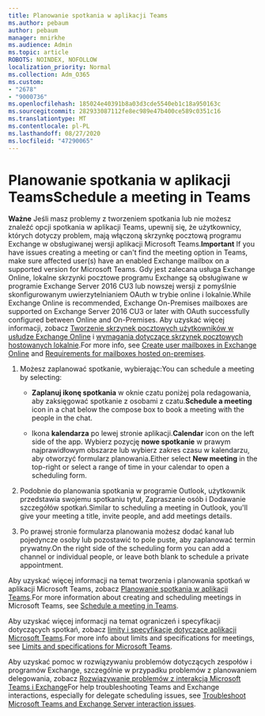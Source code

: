 ```yaml
---
title: Planowanie spotkania w aplikacji Teams
ms.author: pebaum
author: pebaum
manager: mnirkhe
ms.audience: Admin
ms.topic: article
ROBOTS: NOINDEX, NOFOLLOW
localization_priority: Normal
ms.collection: Adm_O365
ms.custom:
- "2678"
- "9000736"
ms.openlocfilehash: 185024e40391b8a03d3cde5540eb1c18a950163c
ms.sourcegitcommit: 282933087112fe8ec989e47b400ce589c0351c16
ms.translationtype: MT
ms.contentlocale: pl-PL
ms.lasthandoff: 08/27/2020
ms.locfileid: "47290065"
---
```

# <a name="schedule-a-meeting-in-teams"></a><span data-ttu-id="5463b-102">Planowanie spotkania w aplikacji Teams</span><span class="sxs-lookup"><span data-stu-id="5463b-102">Schedule a meeting in Teams</span></span>

<span data-ttu-id="5463b-103">**Ważne** Jeśli masz problemy z tworzeniem spotkania lub nie możesz znaleźć opcji spotkania w aplikacji Teams, upewnij się, że użytkownicy, których dotyczy problem, mają włączoną skrzynkę pocztową programu Exchange w obsługiwanej wersji aplikacji Microsoft Teams.</span><span class="sxs-lookup"><span data-stu-id="5463b-103">**Important** If you have issues creating a meeting or can't find the meeting option in Teams, make sure affected user(s) have an enabled Exchange mailbox on a supported version for Microsoft Teams.</span></span> <span data-ttu-id="5463b-104">Gdy jest zalecana usługa Exchange Online, lokalne skrzynki pocztowe programu Exchange są obsługiwane w programie Exchange Server 2016 CU3 lub nowszej wersji z pomyślnie skonfigurowanym uwierzytelnianiem OAuth w trybie online i lokalnie.</span><span class="sxs-lookup"><span data-stu-id="5463b-104">While Exchange Online is recommended, Exchange On-Premises mailboxes are supported on Exchange Server 2016 CU3 or later with OAuth successfully configured between Online and On-Premises.</span></span> <span data-ttu-id="5463b-105">Aby uzyskać więcej informacji, zobacz [Tworzenie skrzynek pocztowych użytkowników w usłudze Exchange Online](https://docs.microsoft.com/exchange/recipients-in-exchange-online/create-user-mailboxes) i [wymagania dotyczące skrzynek pocztowych hostowanych lokalnie](https://docs.microsoft.com/microsoftteams/exchange-teams-interact#requirements-for-mailboxes-hosted-on-premises).</span><span class="sxs-lookup"><span data-stu-id="5463b-105">For more info, see [Create user mailboxes in Exchange Online](https://docs.microsoft.com/exchange/recipients-in-exchange-online/create-user-mailboxes) and [Requirements for mailboxes hosted on-premises](https://docs.microsoft.com/microsoftteams/exchange-teams-interact#requirements-for-mailboxes-hosted-on-premises).</span></span> 

1. <span data-ttu-id="5463b-106">Możesz zaplanować spotkanie, wybierając:</span><span class="sxs-lookup"><span data-stu-id="5463b-106">You can schedule a meeting by selecting:</span></span>

    - <span data-ttu-id="5463b-107">**Zaplanuj ikonę spotkania** w oknie czatu poniżej pola redagowania, aby zaksięgować spotkanie z osobami z czatu.</span><span class="sxs-lookup"><span data-stu-id="5463b-107">**Schedule a meeting** icon in a chat below the compose box to book a meeting with the people in the chat.</span></span>

    - <span data-ttu-id="5463b-108">Ikona **kalendarza** po lewej stronie aplikacji.</span><span class="sxs-lookup"><span data-stu-id="5463b-108">**Calendar** icon on the left side of the app.</span></span> <span data-ttu-id="5463b-109">Wybierz pozycję **nowe spotkanie** w prawym najprawidłowym obszarze lub wybierz zakres czasu w kalendarzu, aby otworzyć formularz planowania.</span><span class="sxs-lookup"><span data-stu-id="5463b-109">Either select **New meeting** in the top-right or select a range of time in your calendar to open a scheduling form.</span></span>

2. <span data-ttu-id="5463b-110">Podobnie do planowania spotkania w programie Outlook, użytkownik przedstawia swojemu spotkaniu tytuł, Zapraszanie osób i Dodawanie szczegółów spotkań.</span><span class="sxs-lookup"><span data-stu-id="5463b-110">Similar to scheduling a meeting in Outlook, you'll give your meeting a title, invite people, and add meetings details.</span></span>

3. <span data-ttu-id="5463b-111">Po prawej stronie formularza planowania możesz dodać kanał lub pojedyncze osoby lub pozostawić to pole puste, aby zaplanować termin prywatny.</span><span class="sxs-lookup"><span data-stu-id="5463b-111">On the right side of the scheduling form you can add a channel or individual people, or leave both blank to schedule a private appointment.</span></span>

<span data-ttu-id="5463b-112">Aby uzyskać więcej informacji na temat tworzenia i planowania spotkań w aplikacji Microsoft Teams, zobacz [Planowanie spotkania w aplikacji Teams](https://support.office.com/article/Schedule-a-meeting-in-Teams-943507a9-8583-4c58-b5d2-8ec8265e04e5).</span><span class="sxs-lookup"><span data-stu-id="5463b-112">For more information about creating and scheduling meetings in Microsoft Teams, see [Schedule a meeting in Teams](https://support.office.com/article/Schedule-a-meeting-in-Teams-943507a9-8583-4c58-b5d2-8ec8265e04e5).</span></span>

<span data-ttu-id="5463b-113">Aby uzyskać więcej informacji na temat ograniczeń i specyfikacji dotyczących spotkań, zobacz [limity i specyfikacje dotyczące aplikacji Microsoft Teams](https://docs.microsoft.com/microsoftteams/limits-specifications-teams#meetings-and-calls).</span><span class="sxs-lookup"><span data-stu-id="5463b-113">For more info about limits and specifications for meetings, see [Limits and specifications for Microsoft Teams](https://docs.microsoft.com/microsoftteams/limits-specifications-teams#meetings-and-calls).</span></span>

<span data-ttu-id="5463b-114">Aby uzyskać pomoc w rozwiązywaniu problemów dotyczących zespołów i programów Exchange, szczególnie w przypadku problemów z planowaniem delegowania, zobacz [Rozwiązywanie problemów z interakcją Microsoft Teams i Exchange](https://docs.microsoft.com/microsoftteams/troubleshoot/known-issues/teams-exchange-interaction-issue)</span><span class="sxs-lookup"><span data-stu-id="5463b-114">For help troubleshooting Teams and Exchange interactions, especially for delegate scheduling issues, see [Troubleshoot Microsoft Teams and Exchange Server interaction issues](https://docs.microsoft.com/microsoftteams/troubleshoot/known-issues/teams-exchange-interaction-issue).</span></span>